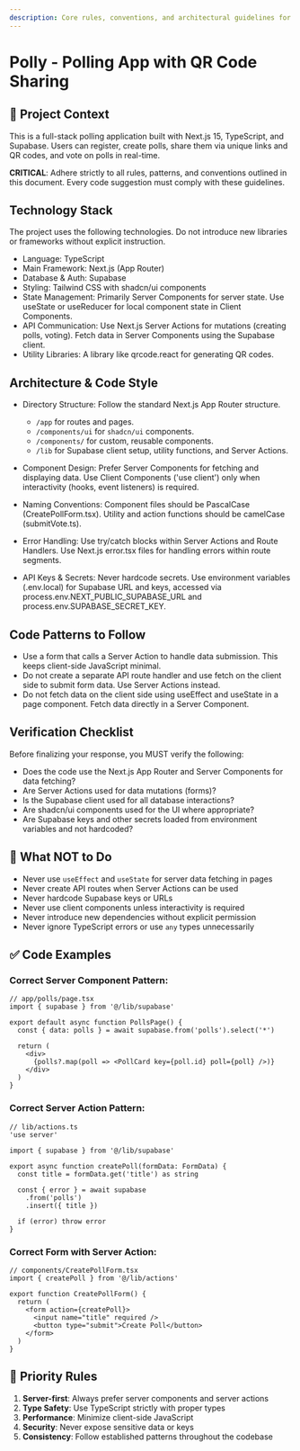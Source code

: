 ```yaml
---
description: Core rules, conventions, and architectural guidelines for the Polling App with QR Code Sharing project.
---
```


# Polly - Polling App with QR Code Sharing

## 🎯 Project Context
This is a full-stack polling application built with Next.js 15, TypeScript, and Supabase. Users can register, create polls, share them via unique links and QR codes, and vote on polls in real-time.

**CRITICAL**: Adhere strictly to all rules, patterns, and conventions outlined in this document. Every code suggestion must comply with these guidelines.

## Technology Stack
The project uses the following technologies. Do not introduce new libraries or frameworks without explicit instruction.

- Language: TypeScript
- Main Framework: Next.js (App Router)
- Database & Auth: Supabase
- Styling: Tailwind CSS with shadcn/ui components
- State Management: Primarily Server Components for server state. Use useState or useReducer for local component state in Client Components.
- API Communication: Use Next.js Server Actions for mutations (creating polls, voting). Fetch data in Server Components using the Supabase client.
- Utility Libraries: A library like qrcode.react for generating QR codes.


## Architecture & Code Style

- Directory Structure: Follow the standard Next.js App Router structure.
    - `/app` for routes and pages.
    - `/components/ui` for `shadcn/ui` components.
    - `/components/` for custom, reusable components.
    - `/lib` for Supabase client setup, utility functions, and Server Actions.

- Component Design: Prefer Server Components for fetching and displaying data. Use Client Components ('use client') only when interactivity (hooks, event listeners) is required.
- Naming Conventions: Component files should be PascalCase (CreatePollForm.tsx). Utility and action functions should be camelCase (submitVote.ts).
- Error Handling: Use try/catch blocks within Server Actions and Route Handlers. Use Next.js error.tsx files for handling errors within route segments.
- API Keys & Secrets: Never hardcode secrets. Use environment variables (.env.local) for Supabase URL and keys, accessed via process.env.NEXT_PUBLIC_SUPABASE_URL and process.env.SUPABASE_SECRET_KEY.

## Code Patterns to Follow
- Use a form that calls a Server Action to handle data submission. This keeps client-side JavaScript minimal.
- Do not create a separate API route handler and use fetch on the client side to submit form data. Use Server Actions instead.
- Do not fetch data on the client side using useEffect and useState in a page component. Fetch data directly in a Server Component.

## Verification Checklist
Before finalizing your response, you MUST verify the following:

- Does the code use the Next.js App Router and Server Components for data fetching?
- Are Server Actions used for data mutations (forms)?
- Is the Supabase client used for all database interactions?
- Are shadcn/ui components used for the UI where appropriate?
- Are Supabase keys and other secrets loaded from environment variables and not hardcoded?

## 🚫 What NOT to Do

- Never use `useEffect` and `useState` for server data fetching in pages
- Never create API routes when Server Actions can be used
- Never hardcode Supabase keys or URLs
- Never use client components unless interactivity is required
- Never introduce new dependencies without explicit permission
- Never ignore TypeScript errors or use `any` types unnecessarily

## ✅ Code Examples

### Correct Server Component Pattern:
```tsx
// app/polls/page.tsx
import { supabase } from '@/lib/supabase'

export default async function PollsPage() {
  const { data: polls } = await supabase.from('polls').select('*')
  
  return (
    <div>
      {polls?.map(poll => <PollCard key={poll.id} poll={poll} />)}
    </div>
  )
}
```

### Correct Server Action Pattern:
```tsx
// lib/actions.ts
'use server'

import { supabase } from '@/lib/supabase'

export async function createPoll(formData: FormData) {
  const title = formData.get('title') as string
  
  const { error } = await supabase
    .from('polls')
    .insert({ title })
    
  if (error) throw error
}
```

### Correct Form with Server Action:
```tsx
// components/CreatePollForm.tsx
import { createPoll } from '@/lib/actions'

export function CreatePollForm() {
  return (
    <form action={createPoll}>
      <input name="title" required />
      <button type="submit">Create Poll</button>
    </form>
  )
}
```

## 🎯 Priority Rules
1. **Server-first**: Always prefer server components and server actions
2. **Type Safety**: Use TypeScript strictly with proper types
3. **Performance**: Minimize client-side JavaScript
4. **Security**: Never expose sensitive data or keys
5. **Consistency**: Follow established patterns throughout the codebase
